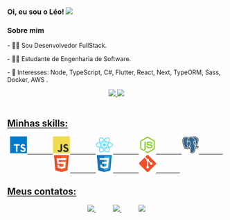   ### Oi, eu sou o Léo! <img src="https://raw.githubusercontent.com/iampavangandhi/iampavangandhi/master/gifs/Hi.gif" width="30px">

  ### Sobre mim
<div style="display: inline_block"  >
<p> - 👨‍💻 Sou Desenvolvedor FullStack. </p>
<p> - 👨‍🎓 Estudante de Engenharia de Software. </p>
<p> - 🎯 Interesses: Node, TypeScript, C#, Flutter, React, Next, TypeORM, Sass,  Docker, AWS . </p>

</div>

<div align="center">
  <a href="https://github.com/leocarvalhos">
  <img height="150em" src="https://github-readme-stats.vercel.app/api?username=leocarvalhos&show_icons=true&theme=dracula&include_all_commits=true&count_private=true"/>
  <img height="150em" src="https://github-readme-stats.vercel.app/api/top-langs/?username=leocarvalhos&layout=compact&langs_count=7&theme=dracula"/>
</div>
<div style="display: inline_block"><br>
  

## Minhas skills:
<div align="center">
        <img height="40" src="https://raw.githubusercontent.com/devicons/devicon/master/icons/typescript/typescript-original.svg">
    &nbsp;&nbsp;&nbsp;&nbsp;&nbsp;&nbsp;&nbsp;&nbsp;&nbsp;&nbsp;&nbsp;&nbsp;&nbsp;
    <img height="40" src="https://raw.githubusercontent.com/devicons/devicon/master/icons/javascript/javascript-original.svg">
    &nbsp;&nbsp;&nbsp;&nbsp;&nbsp;&nbsp;&nbsp;&nbsp;&nbsp;&nbsp;&nbsp;&nbsp;&nbsp;
      <img height="40" src="https://raw.githubusercontent.com/devicons/devicon/master/icons/react/react-original.svg">
    &nbsp;&nbsp;&nbsp;&nbsp;&nbsp;&nbsp;&nbsp;&nbsp;&nbsp;&nbsp;&nbsp;&nbsp;&nbsp;
    <img height="40" src="https://raw.githubusercontent.com/devicons/devicon/master/icons/nodejs/nodejs-original.svg">
      &nbsp;&nbsp;&nbsp;&nbsp;&nbsp;&nbsp;&nbsp;&nbsp;&nbsp;&nbsp;&nbsp;&nbsp;&nbsp;
      <img height="40" src="https://raw.githubusercontent.com/devicons/devicon/master/icons/postgresql/postgresql-original.svg">
     &nbsp;&nbsp;&nbsp;&nbsp;&nbsp;&nbsp;&nbsp;&nbsp;&nbsp;&nbsp;&nbsp;&nbsp;&nbsp;
    <img height="40" src="https://raw.githubusercontent.com/devicons/devicon/master/icons/html5/html5-original.svg">
    &nbsp;&nbsp;&nbsp;&nbsp;&nbsp;&nbsp;&nbsp;&nbsp;&nbsp;&nbsp;&nbsp;&nbsp;&nbsp;
    <img height="40" src="https://raw.githubusercontent.com/devicons/devicon/master/icons/css3/css3-original.svg">
    &nbsp;&nbsp;&nbsp;&nbsp;&nbsp;&nbsp;&nbsp;&nbsp;&nbsp;&nbsp;&nbsp;&nbsp;&nbsp;
    <img height="40" src="https://raw.githubusercontent.com/devicons/devicon/master/icons/git/git-original.svg">
    &nbsp;&nbsp;&nbsp;&nbsp;&nbsp;&nbsp;&nbsp;&nbsp;&nbsp;&nbsp;&nbsp;&nbsp;&nbsp;
  

   
</div>

## Meus contatos:

<p align="center">
    <a href="https://www.linkedin.com/in/leocarvalhos">
        <img src="https://img.shields.io/badge/linkedin-%230077B5.svg?&style=for-the-badge&logo=linkedin&logoColor=white&link=https://www.linkedin.com/in/leocarvalhos">
    </a>
    &nbsp;&nbsp;&nbsp;&nbsp;&nbsp;&nbsp;&nbsp;&nbsp;&nbsp;
      <a href="https://www.instagram.com/leeocarvalhos/">
        <img  src="https://img.shields.io/badge/Instagram-E4405F?style=for-the-badge&logo=instagram&logoColor=white&link=https://www.linkedin.com/in/leeocarvalhos">
    </a>
    &nbsp;&nbsp;&nbsp;&nbsp;&nbsp;&nbsp;&nbsp;&nbsp;&nbsp;
    <a href="dev.leandrocarvalho@gmail.com">
        <img src="https://img.shields.io/badge/Gmail-D14836?style=for-the-badge&logo=gmail&logoColor=white">
    </a>
</p>
